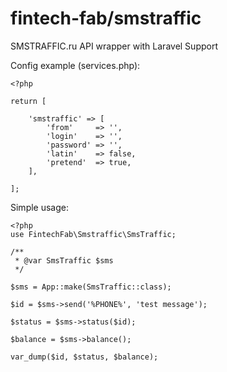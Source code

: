 fintech-fab/smstraffic
==========

SMSTRAFFIC.ru API wrapper with Laravel Support

Config example (services.php): 

	<?php
	
	return [
	
		'smstraffic' => [
			'from'     => '',
			'login'    => '',
			'password' => '',
			'latin'    => false,
			'pretend'  => true,
		],
	
	];

Simple usage: 

	<?php
	use FintechFab\Smstraffic\SmsTraffic;
	
	/**
	 * @var SmsTraffic $sms
	 */
	
	$sms = App::make(SmsTraffic::class);
	
	$id = $sms->send('%PHONE%', 'test message');
	
	$status = $sms->status($id);
	
	$balance = $sms->balance();
	
	var_dump($id, $status, $balance);
